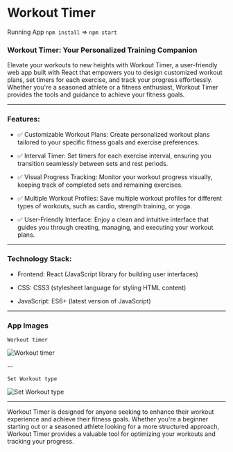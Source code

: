 # Workout Timer

Running App `npm install` => `npm start`

### Workout Timer: Your Personalized Training Companion

Elevate your workouts to new heights with Workout Timer, a user-friendly web app built with React that empowers you to design customized workout plans, set timers for each exercise, and track your progress effortlessly. Whether you're a seasoned athlete or a fitness enthusiast, Workout Timer provides the tools and guidance to achieve your fitness goals.

---

### Features:

- ✅ Customizable Workout Plans: Create personalized workout plans tailored to your specific fitness goals and exercise preferences.

- ✅ Interval Timer: Set timers for each exercise interval, ensuring you transition seamlessly between sets and rest periods.

- ✅ Visual Progress Tracking: Monitor your workout progress visually, keeping track of completed sets and remaining exercises.

- ✅ Multiple Workout Profiles: Save multiple workout profiles for different types of workouts, such as cardio, strength training, or yoga.

- ✅ User-Friendly Interface: Enjoy a clean and intuitive interface that guides you through creating, managing, and executing your workout plans.

---

### Technology Stack:

- Frontend: React (JavaScript library for building user interfaces)

- CSS: CSS3 (stylesheet language for styling HTML content)
- JavaScript: ES6+ (latest version of JavaScript)

---

### App Images

`Workout timer`

![Workout timer](https://github.com/mnoby98/Workout-Timer/assets/133987293/ea7f6f72-4280-46ed-856d-9353dda57e64)

--

`Set Workout type`

![Set Workout type](https://github.com/mnoby98/Workout-Timer/assets/133987293/8567539d-73a0-48e6-8f48-893fd97741b9)

---

Workout Timer is designed for anyone seeking to enhance their workout experience and achieve their fitness goals. Whether you're a beginner starting out or a seasoned athlete looking for a more structured approach, Workout Timer provides a valuable tool for optimizing your workouts and tracking your progress.
